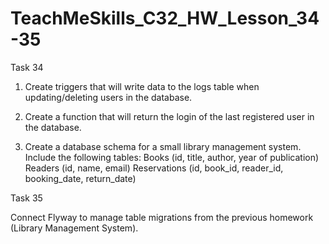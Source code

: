 # TeachMeSkills_C32_HW_Lesson_34-35

Task 34

1. Create triggers that will write data to the logs table when updating/deleting users in the database.

2. Create a function that will return the login of the last registered user in the database.

3. Create a database schema for a small library management system. Include the following tables: Books (id, title, author, year of publication) Readers (id, name, email) Reservations (id, book_id, reader_id, booking_date, return_date)

Task 35

 Connect Flyway to manage table migrations from the previous homework (Library Management System).
